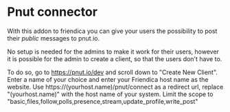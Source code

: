 # Pnut connector

With this addon to friendica you can give your users the possibility to post their *public* messages to pnut.io. 

No setup is needed for the admins to make it work for their users, however it is possible for the admin to create a client, so that the users don't have to.

To do so, go to https://pnut.io/dev and scroll down to "Create New Client". Enter a name of your choice and enter your Friendica host name as the website. Use https://(yourhost.name)/pnut/connect as a redirect url, replace "(yourhost.name)" with the host name of your system.
Limit the scope to "basic,files,follow,polls,presence,stream,update_profile,write_post"